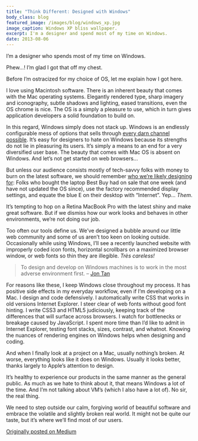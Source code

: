 ```yaml
---
title: "Think Different: Designed with Windows"
body_class: blog
featured_image: /images/blog/windows_xp.jpg
image_caption: Windows XP bliss wallpaper.
excerpt: I'm a designer and spend most of my time on Windows.
date: 2013-08-06
---
```


I’m a designer who spends most of my time on Windows.

Phew...! I’m glad I got that off my chest.

Before I’m ostracized for my choice of OS, let me explain how I got here.

I love using Macintosh software. There is an inherent beauty that comes with the Mac operating systems. Elegantly rendered type, sharp imagery and iconography, subtle shadows and lighting, eased transitions, even the OS chrome is nice. The OS is a simply a pleasure to use, which in turn gives application developers a solid foundation to build on.

In this regard, Windows simply does not stack up. Windows is an endlessly configurable mess of options that sells through [every darn channel possible](http://www.quora.com/Microsoft-Windows/Why-do-people-hate-Windows). It’s easy for designers to hate on Windows because its strengths do not lie in pleasuring its users. It’s simply a means to an end for a very diversified user base. The beauty that comes with Mac OS is absent on Windows. And let’s not get started on web browsers...

But unless our audience consists mostly of tech-savvy folks with money to burn on the latest software, we should remember [who we’re likely designing for](http://zbryant.com/dear-designers/): Folks who bought the laptop Best Buy had on sale that one week (and have not updated the OS since), use the factory recommended display settings, and equate the blue E on their desktop with “Internet”. Yep... _Them_.

It’s tempting to hop on a Retina MacBook Pro with the latest shiny and make great software. But if we dismiss how our work looks and behaves in other environments, we’re not doing our job.

Too often our tools define us. We’ve designed a bubble around our little web community and some of us aren’t too keen on looking outside. Occasionally while using Windows, I’ll see a recently launched website with improperly coded icon fonts, horizontal scrollbars on a maximized browser window, or web fonts so thin they are illegible. _Très careless!_

> To design and develop on Windows machines is to work in the most adverse environment first. &ndash; <a href="https://the-pastry-box-project.net/jon-tan/2012-november-15">Jon Tan</a>

For reasons like these, I keep Windows close throughout my process. It has positive side effects in my everyday workflow, even if I’m developing on a Mac. I design and code defensively. I automatically write CSS that works in old versions Internet Explorer. I steer clear of web fonts without good font hinting. I write CSS3 and HTML5 judiciously, keeping track of the differences that will surface across browsers. I watch for bottlenecks or breakage caused by JavaScript. I spent more time than I’d like to admit in Internet Explorer, testing font stacks, sizes, contrast, and whatnot. Knowing the nuances of rendering engines on Windows helps when designing and coding.

And when I finally look at a project on a Mac, usually nothing’s broken. At worse, everything looks like it does on Windows. Usually it looks better, thanks largely to Apple’s attention to design.

It’s healthy to experience our products in the same manner as the general public. As much as we hate to think about it, that means Windows a lot of the time. And I’m not talking about VM’s (which I also have a lot of). No sir, the real thing.

We need to step outside our calm, forgiving world of beautiful software and embrace the volatile and slightly broken real world. It might not be quite our taste, but it’s where we’ll find most of our users.

<a href="https://medium.com/what-i-learned-building/bf09412d450e" class="medium">Originally posted on Medium</a>
